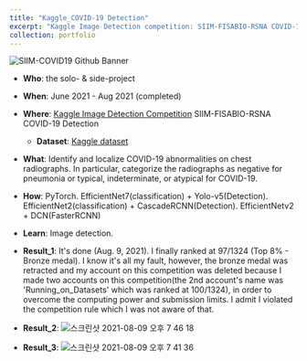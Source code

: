 ```yaml
---
title: "Kaggle_COVID-19 Detection"
excerpt: "Kaggle Image Detection competition: SIIM-FISABIO-RSNA COVID-19 Detection"
collection: portfolio
---
```


![SIIM-COVID19 Github Banner](https://user-images.githubusercontent.com/58493928/128546381-97883f11-a61a-411e-8497-3471d0aed890.png)

- **Who**: the solo- & side-project
- **When**: June 2021 - Aug 2021 (completed)
- **Where**: [Kaggle Image Detection Competition](https://www.kaggle.com/c/siim-covid19-detection) SIIM-FISABIO-RSNA COVID-19 Detection
  - **Dataset**: [Kaggle dataset](https://www.kaggle.com/c/siim-covid19-detection/data)
- **What**:  Identify and localize COVID-19 abnormalities on chest radiographs. In particular, categorize the radiographs as negative for pneumonia or typical, indeterminate, or atypical for COVID-19.
- **How**: PyTorch. EfficientNet7(classification) + Yolo-v5(Detection). EfficientNet2(classification) + CascadeRCNN(Detection). EfficientNetv2 + DCN(FasterRCNN)
- **Learn**: Image detection. 

- **Result_1**: It's done (Aug. 9, 2021). I finally ranked at 97/1324 (Top 8% - Bronze medal). I know it's all my fault, however, the bronze medal was retracted and my account on this competition was deleted because I made two accounts on this competition(the 2nd account's name was 'Running_on_Datasets' which was ranked at 100/1324), in order to overcome the computing power and submission limits. I admit I violated the competition rule which I was not aware of that.
- **Result_2**: ![스크린샷 2021-08-09 오후 7 46 18](https://user-images.githubusercontent.com/58493928/128800584-f3748867-474f-4fcc-8a42-3e1f1b7c199d.png)
- **Result_3**: ![스크린샷 2021-08-09 오후 7 41 36](https://user-images.githubusercontent.com/58493928/128800242-42e30f9b-159f-4a3c-8930-20f20839cac6.png)

<!-- ![데이콘](https://user-images.githubusercontent.com/58493928/116183247-67d09d00-a6d2-11eb-93b4-aa0c594e1781.png)
- Through SOTA model evaluations without using pre-trained weights, I ranked the 21st-rank before 14 days to the deadline of submission, and I ranked at 49th of Private LB among 876 participants. This is because I didn't use the Ensemble/stacking models, and stopped submission by updating codes (due to family issues).
- The winner codes used the ensemble/stacking methods.
- [The repository](https://github.com/haenara-shin/DACON_EMNIST.git) is opened to the public. My own codes were written in UCSD-Datahub server, but forgot to download it from there, so it was deleted.
 -->
